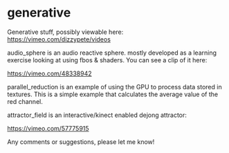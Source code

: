 generative
==========

Generative stuff, possibly viewable here: https://vimeo.com/dizzypete/videos

audio_sphere is an audio reactive sphere. mostly developed as a learning
exercise looking at using fbos & shaders. You can see a clip of it here:

https://vimeo.com/48338942

parallel_reduction is an example of using the GPU to process data stored in
textures. This is a simple example that calculates the average value of the
red channel.

attractor_field is an interactive/kinect enabled dejong attractor:

https://vimeo.com/57775915

Any comments or suggestions, please let me know!


